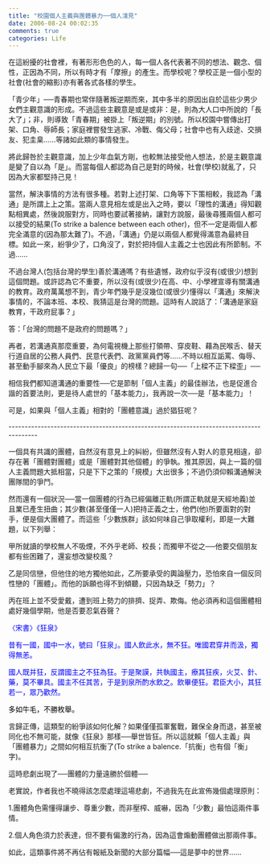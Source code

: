 ```yaml
---
title: "校園個人主義與團體暴力──個人淺見"
date: 2006-08-24 00:02:35
comments: true
categories: Life
---
```

<p>在這紛擾的社會裡，有著形形色色的人，每一個人各代表著不同的想法、觀念、個性，正因為不同，所以有時才有「摩擦」的產生。而學校呢？學校正是一個小型的社會(社會的縮影)亦有著各式各樣的學生。</p><p>「青少年」──青春期也常伴隨著叛逆期而來，其中多半的原因出自於這些少男少女們主觀意識的形成。不過這些主觀意是或是或非：是，則為大人口中所說的「長大了」；非，則導致「青春期」被掛上「叛逆期」的別號。所以校園中嘗傳出打架、口角、辱師長；家庭裡嘗發生逃家、冷戰、侮父母；社會中也有入歧途、交損友、犯圭臬......等諸如此類的事情發生。</p><p>將此歸咎於主觀意識，加上少年血氣方剛，也較無法接受他人想法，於是主觀意識是變了自以為「是」。而當每個人都認為自己是對的時候，社會(學校)就亂了，只因為大家都堅持己見！</p><p>當然，解決事情的方法有很多種。若對上述打架、口角等下下策相較，我認為「溝通」是所謂上上之策。當兩人意見相左或是出入之時，要以「理性的溝通」得知觀點相異處，然後說服對方，同時也要試著接納，讓對方說服，最後尋獲兩個人都可以接受的結果(To strike a balence between each other)，但不一定是兩個人都完全滿意的(因為那太難了)。不過，「溝通」仍是以兩個人都覺得滿意為最終目標。如此一來，紛爭少了，口角沒了，對於把持個人主義之士也因此有所節制。不過......</p><p>不過台灣人(包括台灣的學生)善於溝通嗎？有些遺憾，政府似乎沒有(或很少)想到這個問題。或許認為它不重要，所以沒有(或很少)在高、中、小學裡宣導有關溝通的教育。政府萬萬想不到，青少年們幾乎是沒幾位(或很少)懂得以「溝通」來解決事情的，不論本班、本校、我猜這是台灣的問題。這時有人說話了：「溝通是家庭教育，干政府屁事？」</p><p>答：「台灣的問題不是政府的問題嗎？」</p><p>再者，若溝通真那麼重要，為何電視機上那些打領帶、穿皮鞋、藉為民喉舌、替天行道自居的公務人員們、民意代表們、政黨黨員們等......不時以相互詬罵、侮辱、甚至動手腳來為人民立下最「優良」的榜樣？總歸一句──「上樑不正下樑歪」──</p><p>相信我們都知道溝通的重要性──它是節制「個人主義」的最佳辦法，也是促進合諧的首要法則，更是待人處世的「基本能力」，我再說一次──是「基本能力」！</p><p>可是，如果與「個人主義」相對的「團體意識」過於猖狂呢？</p><p>---------------------------------------------------------------------------------------</p><p>一個具有共識的團體，自然沒有意見上的糾紛，但雖然沒有人對人的意見相違，卻存在著「團體對團體」或是「團體對其他個體」的爭執。推其原因，與上一篇的個人主義問題大抵相當，只是下下之策的「規模」大出很多；不過仍須仰賴溝通解決團隊間的爭鬥。</p><p>然而還有一個狀況──當一個團體的行為已經偏離正軌(所謂正軌就是天經地義)並且業已產生扭曲；其少數(甚至僅僅一人)把持正義之士，他們(他)所要面對的對手，便是個大團體了。而這些「少數族群」該如何味自己爭取權利，即是一大難題，以下列舉：</p><p>甲所就讀的學校無人不吸煙，不外乎老師、校長；而獨甲不從之──他要交個朋友都有些困難了，還妄想改變校風？</p><p>乙是同信戀，但他住的地方獨他如此，乙所要承受的輿論壓力，恐怕來自一個反同性戀的「團體」。而他的訴願也得不到傾聽，只因為缺乏「勢力」？</p><p>丙在班上並不受愛戴，遭到班上勢力的排擠、捉弄、欺侮。他必須再和這個團體相處好幾個學期，他是否要忍氣吞聲？</p><p><font color="#0000ff">〈宋書〉《狂泉》</font></p><p><font color="#0000ff">昔有一國，國中一水，號曰「狂泉」。國人飲此水，無不狂。唯國君穿井而汲，獨得無恙。</font></p><p><font color="#0000ff">國人既并狂，反謂國主之不狂為狂。于是聚謨，共執國主，療其狂疾，火艾、針、藥，莫不畢具。國主不任其苦，于是到泉所酌水飲之。飲畢便狂。君臣大小，其狂若一，眾乃歡然。</font></p><p><font color="#000000">多如牛毛，不勝枚舉。</font></p><p>言歸正傳，這類型的紛爭該如何化解？如果僅僅孤軍奮戰，難保全身而退，甚至被同化也不無可能，就像《狂泉》那樣──舉世皆狂。所以這就賴「個人主義」與「團體暴力」之間如何相互抗衡了(To strike a balence.「抗衡」也有個「衡」字)。</p><p>這時悲劇出現了──團體的力量遠勝於個體──</p><p>老實說，作者我也不曉得該怎麼處理這場悲劇，不過我先在此宣佈幾個處理原則：</p><p>1.團體角色需懂得讓步、尊重少數，而非壓榨、威嚇，因為「少數」最怕這兩件事情。</p><p>2.個人角色須力於表達，但不要有偏激的行為，因為這會煽動團體做出那兩件事。</p><p>如此，這類事件將不再佔有報紙及新聞的大部分篇幅──這是夢中的世界......</p><p /><p />
